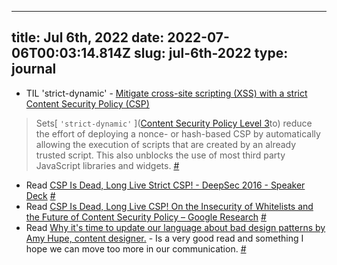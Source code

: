 
---
title: Jul 6th, 2022 
date: 2022-07-06T00:03:14.814Z
slug: jul-6th-2022
type: journal
---
* TIL 'strict-dynamic' - [Mitigate cross-site scripting (XSS) with a strict Content Security Policy (CSP)](https://web.dev/strict-csp/)
> Sets[ `'strict-dynamic'` ]([Content Security Policy Level 3](https://www.w3.org/TR/CSP3/#strict-dynamic-usage)to) reduce the effort of deploying a nonce- or hash-based CSP by automatically allowing the execution of scripts that are created by an already trusted script. This also unblocks the use of most third party JavaScript libraries and widgets. [#](#62c4d143-4092-4b12-8203-0b30a08b1b0e)<a name="62c4d143-4092-4b12-8203-0b30a08b1b0e"></a>
* Read [CSP Is Dead,  Long Live Strict CSP! - DeepSec 2016 - Speaker Deck](https://speakerdeck.com/lweichselbaum/csp-is-dead-long-live-strict-csp-deepsec-2016?slide=15) [#](#62c55514-6b42-4dde-99cb-1236a6252f57)<a name="62c55514-6b42-4dde-99cb-1236a6252f57"></a>
* Read [CSP Is Dead, Long Live CSP! On the Insecurity of Whitelists and the Future of Content Security Policy – Google Research](https://research.google/pubs/pub45542/) [#](#62c55552-833c-4cda-8106-9306885bb045)<a name="62c55552-833c-4cda-8106-9306885bb045"></a>
* Read [Why it's time to update our language about bad design patterns by Amy Hupe, content designer.](https://amyhupe.co.uk/articles/changing-our-language-on-bad-patterns/) - Is a very good read and something I hope we can move too more in our communication. [#](#62c55d74-27bf-438b-ba62-b427f4d0500c)<a name="62c55d74-27bf-438b-ba62-b427f4d0500c"></a>

